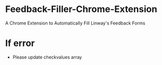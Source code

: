 # Feedback-Filler-Chrome-Extension
A Chrome Extension to Automatically Fill Linway's Feedback Forms

# If error
- Please update checkvalues array
